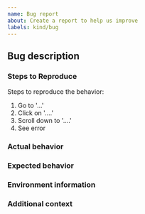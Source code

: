```yaml
---
name: Bug report
about: Create a report to help us improve
labels: kind/bug
---
```

## Bug description
<!-- A clear and concise description of what the bug is. -->

### Steps to Reproduce
Steps to reproduce the behavior:
1. Go to '...'
2. Click on '....'
3. Scroll down to '....'
4. See error

### Actual behavior
<!-- What happens? If applicable, add screenshots to illustrate your problem. -->

### Expected behavior
<!-- A clear and concise description of what you expected to happen. -->

### Environment information
<!-- Please include names and versions of the components involved.
When appropriate, please include relevant parts of their configuration,
for example the content of .thoth.yaml -->

### Additional context
<!-- Add any additional context information about the problem here. -->
